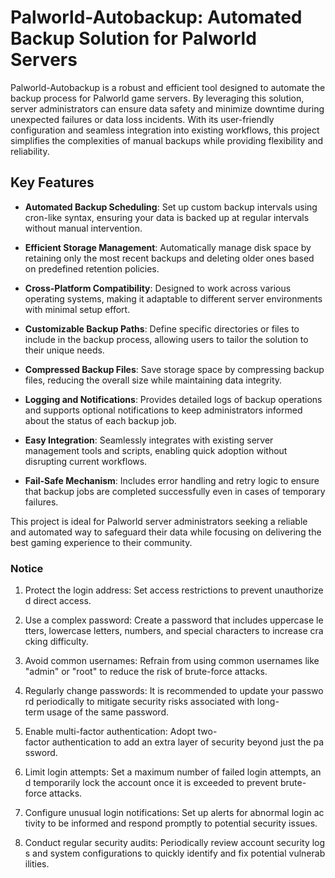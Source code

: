 # Palworld-Autobackup: Automated Backup Solution for Palworld Servers

Palworld-Autobackup is a robust and efficient tool designed to automate the backup process for Palworld game servers. By leveraging this solution, server administrators can ensure data safety and minimize downtime during unexpected failures or data loss incidents. With its user-friendly configuration and seamless integration into existing workflows, this project simplifies the complexities of manual backups while providing flexibility and reliability.

## Key Features

- **Automated Backup Scheduling**: Set up custom backup intervals using cron-like syntax, ensuring your data is backed up at regular intervals without manual intervention.
  
- **Efficient Storage Management**: Automatically manage disk space by retaining only the most recent backups and deleting older ones based on predefined retention policies.

- **Cross-Platform Compatibility**: Designed to work across various operating systems, making it adaptable to different server environments with minimal setup effort.

- **Customizable Backup Paths**: Define specific directories or files to include in the backup process, allowing users to tailor the solution to their unique needs.

- **Compressed Backup Files**: Save storage space by compressing backup files, reducing the overall size while maintaining data integrity.

- **Logging and Notifications**: Provides detailed logs of backup operations and supports optional notifications to keep administrators informed about the status of each backup job.

- **Easy Integration**: Seamlessly integrates with existing server management tools and scripts, enabling quick adoption without disrupting current workflows.

- **Fail-Safe Mechanism**: Includes error handling and retry logic to ensure that backup jobs are completed successfully even in cases of temporary failures.

This project is ideal for Palworld server administrators seeking a reliable and automated way to safeguard their data while focusing on delivering the best gaming experience to their community.

### Notice

1.  Protect the login address: Set access restrictions to prevent unauthorized direct access.
    
2.  Use a complex password: Create a password that includes uppercase letters, lowercase letters, numbers, and special characters to increase cracking difficulty.
    
3.  Avoid common usernames: Refrain from using common usernames like "admin" or "root" to reduce the risk of brute-force attacks.
    
4.  Regularly change passwords: It is recommended to update your password periodically to mitigate security risks associated with long-term usage of the same password.
    
5.  Enable multi-factor authentication: Adopt two-factor authentication to add an extra layer of security beyond just the password.
    
6.  Limit login attempts: Set a maximum number of failed login attempts, and temporarily lock the account once it is exceeded to prevent brute-force attacks.
    
7.  Configure unusual login notifications: Set up alerts for abnormal login activity to be informed and respond promptly to potential security issues.
    
8.  Conduct regular security audits: Periodically review account security logs and system configurations to quickly identify and fix potential vulnerabilities.
        